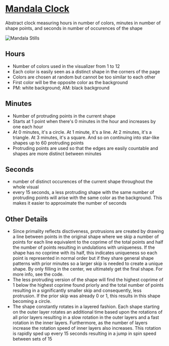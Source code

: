 # [Mandala Clock](https://lankaraniamir.github.io/mandala-clock/)
Abstract clock measuring hours in number of colors, minutes in number of shape points, and seconds in number of occurences of the shape

![Mandala Stills](https://github.com/lankaraniamir/mandala-clock/blob/main/example_stills.png?raw=true)

## Hours
  - Number of colors used in the visualizer from 1 to 12
  - Each color is easily seen as a distinct shape in the corners of the page
  - Colors are chosen at random but cannot be too similar to each other
  - First color will be the opposite color as the background
  - PM: white background;  AM: black background

## Minutes
  - Number of protruding points in the current shape
  - Starts at 1 point when there's 0 minutes in the hour and increases by one each hour
  - At 0 minutes, it's a circle. At 1 minute, it's a line. At 2 minutes, it's a triangle. At 3 minutes, it's a square. And so on continuing into star-like
shapes up to 60 protruding points
  - Protruding points are used so that the edges are easily countable and shapes are more distinct between minutes

## Seconds
  - number of distinct occurences of the current shape throughout the whole visual
  - every 15 seconds, a less protruding shape with the same number of protruding points will arise with the same color as the background. This makes it easier to approximate the number of seconds

## Other Details
  - Since primality reflects disctiveness, protrusions are created by drawing a line between points in the original shape where we skip a number of points for each line equivalent to the coprime of the total points and half the number of points resulting in undulations with uniqueness. If the shape has no coprime with its half, this indicates uniqueness so each point is represented in normal order but if they share general shape patterns with prior minutes so a larger skip is needed to create a unique shape. By only filling in the center, we ultimately get the final shape. For more info, see the code.
  - The less protruding version of the shape will find the highest coprime of 1 below the highest coprime found priorly and the total number of points resulting in a significantly smaller skip and consequently, less protrusion. If the prior skip was already 0 or 1, this results in this shape becoming a circle.
  - The shape constantly rotates in a layered fashion. Each shape starting on the outer layer rotates an additional time based upon the rotations of all prior layers resulting in a slow rotation in the outer layers and a fast rotation in the inner layers. Furthermore, as the number of layers increase the rotation speed of inner layers also increases. This rotation is rapidly sped up every 15 seconds resulting in a jump in spin speed between sets of 15

